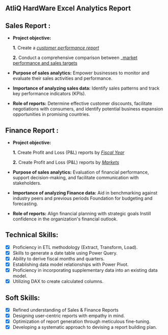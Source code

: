 ## AtliQ HardWare Excel Analytics Report
## Sales Report :


- **Project objective:** 

    **1.** Create a _[customer performance report](https://github.com/Hemang110/Sales-Finance-Analytics/blob/main/Customer%20Net%20Sales.pdf)_ 

    **2.** Conduct a comprehensive comparison between _[market performance and sales targets](https://github.com/gettingstarted2020/Sales-anaystics-report/blob/main/market%20performance%20vs%20target%20report.pdf)
- **Purpose of sales analytics:** Empower businesses to monitor and evaluate their sales activities and performance.

- **Importance of analyzing sales data:** Identify sales patterns and track key performance indicators (KPIs).

- **Role of reports:** Determine effective customer discounts, facilitate negotiations with consumers, and identify potential business expansion opportunities in promising countries.


## Finance Report :

- **Project objective:** 

    **1.** Create Profit and Loss (P&L) reports by _[Fiscal Year](https://github.com/gettingstarted2020/Sales-anaystics-report/blob/main/FINANCIAL%20REPORT.pdf)_ 

   **2.** Create Profit and Loss (P&L) reports by _[Markets](https://github.com/gettingstarted2020/Sales-anaystics-report/blob/main/P%26L%20by%20market.pdf)_

- **Purpose of sales analytics:** Evaluation of financial performance, support decision-making, and facilitate communication with stakeholders.

- **Importance of analyzing Finance data:** Aid in benchmarking against industry peers and previous periods Foundation for budgeting and forecasting.

- **Role of reports:** Align financial planning with strategic goals Instill confidence in the organization's financial outlook.


## Technical Skills:
- [x]	Proficiency in ETL methodology (Extract, Transform, Load).
- [x]	Skills to generate a date table using Power Query.
- [x]	Ability to derive fiscal months and quarters.
- [x]	Establishing data model relationships with Power Pivot.
- [x]	Proficiency in incorporating supplementary data into an existing data model.
- [x]	Utilizing DAX to create calculated columns.

## Soft Skills:
- [x]	Refined understanding of Sales & Finance Reports
- [x]	Designing user-centric reports with empathy in mind.
- [x]	Optimization of report generation through meticulous fine-tuning.
- [x]	Developing a systematic approach to devising a report building plan.
